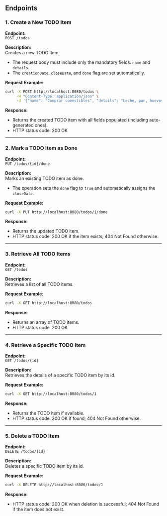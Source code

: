 
## Endpoints

### 1. Create a New TODO Item

**Endpoint:**  
`POST /todos`

**Description:**  
Creates a new TODO item.  
- The request body must include only the mandatory fields: `name` and `details`.  
- The `creationDate`, `closeDate`, and `done` flag are set automatically.

**Request Example:**

```bash
curl -X POST http://localhost:8080/todos \
     -H "Content-Type: application/json" \
     -d '{"name": "Comprar comestibles", "details": "Leche, pan, huevos"}'
```

**Response:**  
- Returns the created TODO item with all fields populated (including auto-generated ones).  
- HTTP status code: 200 OK

---

### 2. Mark a TODO Item as Done

**Endpoint:**  
`PUT /todos/{id}/done`

**Description:**  
Marks an existing TODO item as done.  
- The operation sets the `done` flag to `true` and automatically assigns the `closeDate`.

**Request Example:**

```bash
curl -X PUT http://localhost:8080/todos/1/done
```

**Response:**  
- Returns the updated TODO item.  
- HTTP status code: 200 OK if the item exists; 404 Not Found otherwise.

---

### 3. Retrieve All TODO Items

**Endpoint:**  
`GET /todos`

**Description:**  
Retrieves a list of all TODO items.

**Request Example:**

```bash
curl -X GET http://localhost:8080/todos
```

**Response:**  
- Returns an array of TODO items.  
- HTTP status code: 200 OK

---

### 4. Retrieve a Specific TODO Item

**Endpoint:**  
`GET /todos/{id}`

**Description:**  
Retrieves the details of a specific TODO item by its id.

**Request Example:**

```bash
curl -X GET http://localhost:8080/todos/1
```

**Response:**  
- Returns the TODO item if available.  
- HTTP status code: 200 OK if found; 404 Not Found otherwise.

---

### 5. Delete a TODO Item

**Endpoint:**  
`DELETE /todos/{id}`

**Description:**  
Deletes a specific TODO item by its id.

**Request Example:**

```bash
curl -X DELETE http://localhost:8080/todos/1
```

**Response:**  
- HTTP status code: 200 OK when deletion is successful; 404 Not Found if the item does not exist.